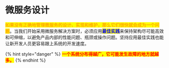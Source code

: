 # 微服务设计

<mark style="color:orange;">**如果没有正确地管理微服务的设计、实现和维护，那么它们很快就会成为一个问题**</mark>。当我们开始采用微服务解决方案时，必须应用<mark style="color:blue;">**最佳实践**</mark>来保持架构尽可能高效和可伸缩，以避免产品内部的性能问题、瓶颈或操作问题。坚持应用最佳实践也能让新开发人员更容易跟上系统的开发速度。

{% hint style="danger" %}
<mark style="color:red;">**一个系统分布得越广，它可能发生故障的地方就越多。**</mark>
{% endhint %}
